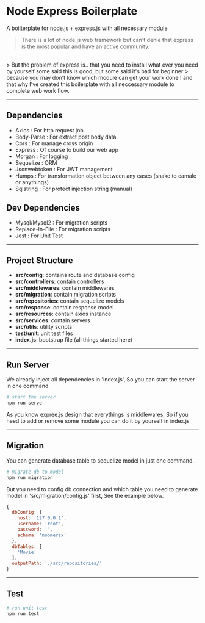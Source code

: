 # Node Express Boilerplate
A boilterplate for node.js + express.js with all necessary module
<br>
> There is a lot of node.js web framework but can't denie that express is the most popular and have an active community.
<br>
> But the problem of express is.. that you need to install what ever you need by yourself some said this is good, but some said it's bad for beginner
> because you may don't know which module can get your work done ! and that why I've created this boilerplate with all neccessary module to complete web work flow.

----------------------------------------
## Dependencies
* Axios : For http request job
* Body-Parse : For extract post body data
* Cors : For manage cross origin
* Express : Of course to build our web app
* Morgan : For logging
* Sequelize : ORM
* Jsonwebtoken : For JWT management
* Humps : For transformation object between any cases (snake to camale or anythings)
* Sqlstring : For protect injection string (manual)

## Dev Dependencies
* Mysql/Mysql2 : For migration scripts
* Replace-In-File : For migration scripts
* Jest : For Unit Test
----------------------------------------
## Project Structure
* <b>src/config</b>: contains route and database config
* <b>src/controllers</b>: contain controllers
* <b>src/middlewares</b>: contain middlewares
* <b>src/migration</b>: contain migration scripts
* <b>src/repositories</b>: contain sequelize models
* <b>src/response</b>: contain response model
* <b>src/resources</b>: contain axios instance
* <b>src/services</b>: contain servers
* <b>src/utils</b>: utility scripts
* <b>test/unit</b>: unit test files
* <b>index.js</b>: bootstrap file (all things started here)

----------------------------------------
## Run Server

We already inject all dependencies in 'index.js', So you can start the server in one command.

``` bash
# start the server
npm run serve

```

As you know expree.js design that everythings is middlewares, So if you need to add or remove some module you can do it by yourself in index.js

----------------------------------------
## Migration

You can generate database table to sequelize model in just one command.

``` bash
# migrate db to model
npm run migration

```

But you need to config db connection and which table you need to generate model in 'src/migration/config.js' first, See the example below.

```javascript
{
  dbConfig: {
    host: '127.0.0.1',
    username: 'root',
    password: '',
    schema: 'noomerzx'
  },
  dbTables: [
    'Movie'
  ],
  outputPath: './src/repositories/'
}
```

----------------------------------------
## Test

``` bash
# run unit test
npm run test

```
